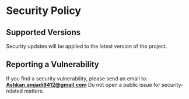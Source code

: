 # Security Policy

## Supported Versions
Security updates will be applied to the latest version of the project.

## Reporting a Vulnerability
If you find a security vulnerability, please send an email to: **Ashkan.amjadi8412@gmail.com**
Do not open a public issue for security-related matters.
